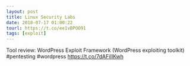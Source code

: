 ```yaml
---
layout: post
title: Linux Security Labs
date: 2018-07-17 01:00:22
tourl: https://t.co/ee1vBPOO91
tags: [exploit]
---
```

Tool review: WordPress Exploit Framework (WordPress exploiting toolkit) #pentesting #wordpress https://t.co/7dAFiIIKwh